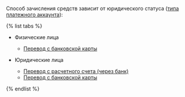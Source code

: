 Способ зачисления средств зависит от юридического статуса ([типа платежного аккаунта](../concepts/billing-account.md#ba-types)):

{% list tabs %}

- Физические лица
  
  - [Перевод с банковской карты](../payment/payment-methods-individual.md) 
  
         
- Юридические лица
  
  - [Перевод с расчетного счета (через банк)](../payment/payment-methods-business.md)
  - [Перевод с банковской карты](../payment/payment-methods-card-business.md)
  
      
{% endlist %}
       
